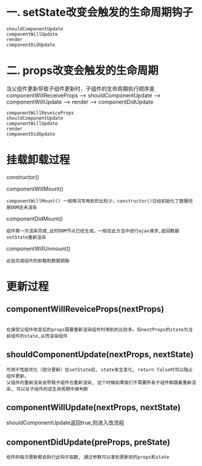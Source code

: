 

# 一. setState改变会触发的生命周期钩子
```
shouldComponentUpdate
componentWillUpdate
render
componentDidUpdate
```

# 二. props改变会触发的生命周期
当父组件更新导致子组件更新时，子组件的生命周期执行顺序是
componentWillReceiveProps --> shouldComponentUpdate --> componentWillUpdate --> render --> componentDidUpdate
```
componentWillReveiceProps
shouldComponentUpdate
componentWillUpdate
render
componentDidUpdate
```

# 挂载卸载过程
constructor()

componentWillMount()
```
componentWillMount() 一般情况写用到的比较少。constructor()已经初始化了数据但是DOM还未渲染
```

componentDidMount()
```
组件第一次渲染完成,此时DOM节点已经生成。一般在此方法中进行ajax请求,返回数据setState重新渲染
```
componentWillUnmount()
```
此处完成组件的卸载和数据销毁
```

# 更新过程
## componentWillReveiceProps(nextProps)
```

在接受父组件改变后的props需要重新渲染组件时用到的比较多。将nextProps的state为当前组件的state,从而渲染组件
```
## shouldComponentUpdate(nextProps, nextState)
```
可用于性能优化（部分更新）在setState后, state发生变化, return false时可以阻止组件更新。
父组件的重新渲染会导致子组件也重新渲染, 这个时候如果我们不需要所有子组件都跟着重新渲染, 可以在子组件的该生命周期中做判断
```
## componentWillUpdate(nextProps, nextState)
shouldComponentUpdate返回true,则进入改流程

## componentDidUpdate(preProps, preState)
```
组件的每次更新都会执行此钩子函数, 通过参数可以拿到更新前的props和state
```
